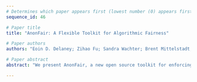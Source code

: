 ```yaml
--- 
# Determines which paper appears first (lowest number (0) appears first)
sequence_id: 46

# Paper title 
title: "AnonFair: A Flexible Toolkit for Algorithmic Fairness"

# Paper authors 
authors: "Eoin D. Delaney; Zihao Fu; Sandra Wachter; Brent Mittelstadt; Chris Russell"

# Paper abstract 
abstract: "We present AnonFair, a new open source toolkit for enforcing algorithmic fairness. Compared to existing toolkits: (i) We support NLP and Computer Vision classification as well as standard tabular problems. (ii) We support enforcing fairness on validation data, making us robust to a wide-range of overfitting challenges. (iii) Our approach can optimize any measure that is a function of  True Positives, False Positive, False Negatives, and True Negatives. This makes it easily extendable, and much more expressive than existing toolkits. It supports 9/9 and 10/10 of the group metrics of two popular review papers. AnonFair is compatible with standard ML toolkits including sklearn, Autogluon and pytorch and is available online."

--- 
```

